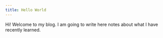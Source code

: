 ```yaml
---
title: Hello World
---
```

Hi! Welcome to my blog. I am going to write here notes about what I have recently learned.